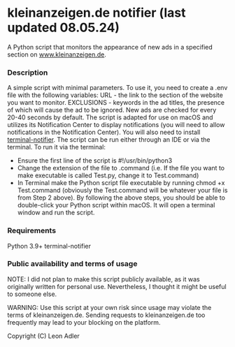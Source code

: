 # kleinanzeigen.de notifier (last updated 08.05.24)

A Python script that monitors the appearance of new ads in a specified section on www.kleinanzeigen.de.

### Description
A simple script with minimal parameters. To use it, you need to create a .env file with the following variables:
URL - the link to the section of the website you want to monitor.
EXCLUSIONS - keywords in the ad titles, the presence of which will cause the ad to be ignored.
New ads are checked for every 20-40 seconds by default. The script is adapted for use on macOS and utilizes its Notification Center to display notifications (you will need to allow notifications in the Notification Center). You will also need to install [terminal-notifier](https://github.com/julienXX/terminal-notifier).
The script can be run either through an IDE or via the terminal. To run it via the terminal:
- Ensure the first line of the script is #!/usr/bin/python3
- Change the extension of the file to .command (i.e. If the file you want to make executable is called Test.py, change it to Test.command)
- In Terminal make the Python script file executable by running chmod +x Test.command (obviously the Test.command will be whatever your file is from Step 2 above).
By following the above steps, you should be able to double-click your Python script within macOS. It will open a terminal window and run the script.

### Requirements
Python 3.9+
terminal-notifier

### Public availability and terms of usage

NOTE: I did not plan to make this script publicly available, as it was originally written for personal use. Nevertheless, I thought it might be useful to someone else.

WARNING: Use this script at your own risk since usage may violate the terms of kleinanzeigen.de. Sending requests to kleinanzeigen.de too frequently may lead to your blocking on the platform.

Copyright (C) Leon Adler



